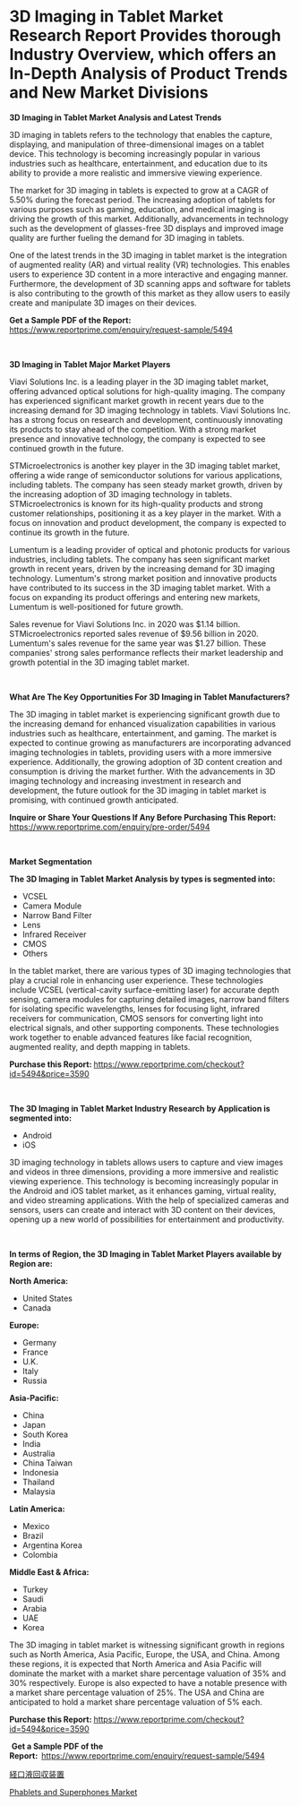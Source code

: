 <p><h1>3D Imaging in Tablet Market Research Report Provides thorough Industry Overview, which offers an In-Depth Analysis of Product Trends and New Market Divisions</h1></p><p><strong>3D Imaging in Tablet Market Analysis and Latest Trends</strong></p>
<p><p>3D imaging in tablets refers to the technology that enables the capture, displaying, and manipulation of three-dimensional images on a tablet device. This technology is becoming increasingly popular in various industries such as healthcare, entertainment, and education due to its ability to provide a more realistic and immersive viewing experience.</p><p>The market for 3D imaging in tablets is expected to grow at a CAGR of 5.50% during the forecast period. The increasing adoption of tablets for various purposes such as gaming, education, and medical imaging is driving the growth of this market. Additionally, advancements in technology such as the development of glasses-free 3D displays and improved image quality are further fueling the demand for 3D imaging in tablets.</p><p>One of the latest trends in the 3D imaging in tablet market is the integration of augmented reality (AR) and virtual reality (VR) technologies. This enables users to experience 3D content in a more interactive and engaging manner. Furthermore, the development of 3D scanning apps and software for tablets is also contributing to the growth of this market as they allow users to easily create and manipulate 3D images on their devices.</p></p>
<p><strong>Get a Sample PDF of the Report:&nbsp;</strong> <a href="https://www.reportprime.com/enquiry/request-sample/5494">https://www.reportprime.com/enquiry/request-sample/5494</a></p>
<p>&nbsp;</p>
<p><strong>3D Imaging in Tablet Major Market Players</strong></p>
<p><p>Viavi Solutions Inc. is a leading player in the 3D imaging tablet market, offering advanced optical solutions for high-quality imaging. The company has experienced significant market growth in recent years due to the increasing demand for 3D imaging technology in tablets. Viavi Solutions Inc. has a strong focus on research and development, continuously innovating its products to stay ahead of the competition. With a strong market presence and innovative technology, the company is expected to see continued growth in the future.</p><p>STMicroelectronics is another key player in the 3D imaging tablet market, offering a wide range of semiconductor solutions for various applications, including tablets. The company has seen steady market growth, driven by the increasing adoption of 3D imaging technology in tablets. STMicroelectronics is known for its high-quality products and strong customer relationships, positioning it as a key player in the market. With a focus on innovation and product development, the company is expected to continue its growth in the future.</p><p>Lumentum is a leading provider of optical and photonic products for various industries, including tablets. The company has seen significant market growth in recent years, driven by the increasing demand for 3D imaging technology. Lumentum's strong market position and innovative products have contributed to its success in the 3D imaging tablet market. With a focus on expanding its product offerings and entering new markets, Lumentum is well-positioned for future growth.</p><p>Sales revenue for Viavi Solutions Inc. in 2020 was $1.14 billion. STMicroelectronics reported sales revenue of $9.56 billion in 2020. Lumentum's sales revenue for the same year was $1.27 billion. These companies' strong sales performance reflects their market leadership and growth potential in the 3D imaging tablet market.</p></p>
<p>&nbsp;</p>
<p><strong>What Are The Key Opportunities For 3D Imaging in Tablet Manufacturers?</strong></p>
<p><p>The 3D imaging in tablet market is experiencing significant growth due to the increasing demand for enhanced visualization capabilities in various industries such as healthcare, entertainment, and gaming. The market is expected to continue growing as manufacturers are incorporating advanced imaging technologies in tablets, providing users with a more immersive experience. Additionally, the growing adoption of 3D content creation and consumption is driving the market further. With the advancements in 3D imaging technology and increasing investment in research and development, the future outlook for the 3D imaging in tablet market is promising, with continued growth anticipated.</p></p>
<p><strong>Inquire or Share Your Questions If Any Before Purchasing This Report:</strong> <a href="https://www.reportprime.com/enquiry/pre-order/5494">https://www.reportprime.com/enquiry/pre-order/5494</a></p>
<p>&nbsp;</p>
<p><strong>Market Segmentation</strong></p>
<p><strong>The 3D Imaging in Tablet Market Analysis by types is segmented into:</strong></p>
<p><ul><li>VCSEL</li><li>Camera Module</li><li>Narrow Band Filter</li><li>Lens</li><li>Infrared Receiver</li><li>CMOS</li><li>Others</li></ul></p>
<p><p>In the tablet market, there are various types of 3D imaging technologies that play a crucial role in enhancing user experience. These technologies include VCSEL (vertical-cavity surface-emitting laser) for accurate depth sensing, camera modules for capturing detailed images, narrow band filters for isolating specific wavelengths, lenses for focusing light, infrared receivers for communication, CMOS sensors for converting light into electrical signals, and other supporting components. These technologies work together to enable advanced features like facial recognition, augmented reality, and depth mapping in tablets.</p></p>
<p><strong>Purchase this Report:&nbsp;</strong><a href="https://www.reportprime.com/checkout?id=5494&price=3590">https://www.reportprime.com/checkout?id=5494&price=3590</a></p>
<p>&nbsp;</p>
<p><strong>The 3D Imaging in Tablet Market Industry Research by Application is segmented into:</strong></p>
<p><ul><li>Android</li><li>iOS</li></ul></p>
<p><p>3D imaging technology in tablets allows users to capture and view images and videos in three dimensions, providing a more immersive and realistic viewing experience. This technology is becoming increasingly popular in the Android and iOS tablet market, as it enhances gaming, virtual reality, and video streaming applications. With the help of specialized cameras and sensors, users can create and interact with 3D content on their devices, opening up a new world of possibilities for entertainment and productivity.</p></p>
<p>&nbsp;</p>
<p><strong>In terms of Region, the 3D Imaging in Tablet Market Players available by Region are:</strong></p>
<p>
    <p> <strong> North America: </strong>
        <ul>
            <li>United States</li>
            <li>Canada</li>
        </ul>
        </p> 
    <p> <strong> Europe: </strong>
        <ul>
            <li>Germany</li>
            <li>France</li>
            <li>U.K.</li>
            <li>Italy</li>
            <li>Russia</li>
        </ul>
        </p> 
    <p> <strong> Asia-Pacific: </strong>
        <ul>
            <li>China</li>
            <li>Japan</li>
            <li>South Korea</li>
            <li>India</li>
            <li>Australia</li>
            <li>China Taiwan</li>
            <li>Indonesia</li>
            <li>Thailand</li>
            <li>Malaysia</li>
        </ul>
        </p> 
    <p> <strong> Latin America: </strong>
        <ul>
            <li>Mexico</li>
            <li>Brazil</li>
            <li>Argentina Korea</li>
            <li>Colombia</li>
        </ul>
        </p> 
    <p> <strong> Middle East & Africa: </strong>
        <ul>
            <li>Turkey</li>
            <li>Saudi</li>
            <li>Arabia</li>
            <li>UAE</li>
            <li>Korea</li>
        </ul>
    </p>
    </p>
<p><p>The 3D imaging in tablet market is witnessing significant growth in regions such as North America, Asia Pacific, Europe, the USA, and China. Among these regions, it is expected that North America and Asia Pacific will dominate the market with a market share percentage valuation of 35% and 30% respectively. Europe is also expected to have a notable presence with a market share percentage valuation of 25%. The USA and China are anticipated to hold a market share percentage valuation of 5% each.</p></p>
<p><strong>Purchase this Report: </strong><a href="https://www.reportprime.com/checkout?id=5494&price=3590">https://www.reportprime.com/checkout?id=5494&price=3590</a></p>
<p>&nbsp;<strong>Get a Sample PDF of the Report:&nbsp;&nbsp;</strong><a href="https://www.reportprime.com/enquiry/request-sample/5494">https://www.reportprime.com/enquiry/request-sample/5494</a></p>
<p><strong></strong></p>
<p><p><a href="https://github.com/oqxogxyvqe90775/Market-Research-Report-List-1/blob/main/709562115802.md">経口液回収装置</a></p><p><a href="https://github.com/RoccoManning/Market-Research-Report-List-4/blob/main/phablets-and-superphones-market.md">Phablets and Superphones Market</a></p></p>
